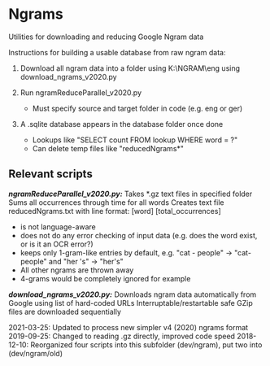 # Ngrams
Utilities for downloading and reducing Google Ngram data

Instructions for building a usable database from raw ngram data:

1. Download all ngram data into a folder using K:\NGRAM\eng using download_ngrams_v2020.py

2. Run ngramReduceParallel_v2020.py
     - Must specify source and target folder in code (e.g. eng or ger)

3. A .sqlite database appears in the database folder once done
     - Lookups like "SELECT count FROM lookup WHERE word = ?"
     - Can delete temp files like "reducedNgrams*"

## Relevant scripts

***ngramReduceParallel_v2020.py:***
Takes *.gz text files in specified folder
Sums all occurrences through time for all words
Creates text file reducedNgrams.txt with line format: [word]	[total_occurrences]
- is not language-aware
- does not do any error checking of input data (e.g. does the word exist, or is it an OCR error?)
- keeps only 1-gram-like entries by default, e.g. "cat - people" -> "cat-people" and "her 's" -> "her's"
- All other ngrams are thrown away
- 4-grams would be completely ignored for example

***download_ngrams_v2020.py:***
Downloads ngram data automatically from Google using list of hard-coded URLs
Interruptable/restartable safe
GZip files are downloaded sequentially

2021-03-25:	Updated to process new simpler v4 (2020) ngrams format
2019-09-25:	Changed to reading .gz directly, improved code speed
2018-12-10: 	Reorganized four scripts into this subfolder (dev/ngram), put two into (dev/ngram/old)
